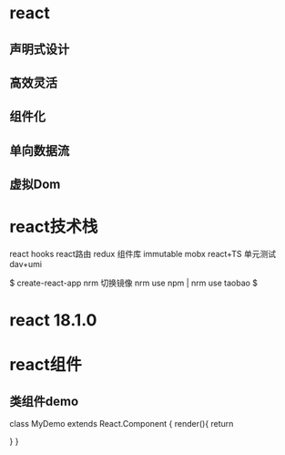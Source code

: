 # react
## 声明式设计
## 高效灵活
## 组件化
## 单向数据流
## 虚拟Dom
# react技术栈
react hooks react路由 redux 组件库 immutable mobx react+TS 单元测试 dav+umi
<!-- 脚手架快速上手 -->
$ create-react-app 
nrm 切换镜像 nrm use npm  | nrm use taobao $
# react 18.1.0
# react组件
## 类组件demo
class MyDemo extends React.Component {
  render(){
    return <div></div>
  }
}